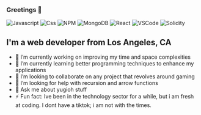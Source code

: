 ### Greetings 👋
![Javascript](https://img.shields.io/badge/JavaScript-F7DF1E?style=for-the-badge&logo=javascript&logoColor=black) ![Css](https://img.shields.io/badge/CSS-239120?&style=for-the-badge&logo=css3&logoColor=white) ![NPM](https://img.shields.io/badge/npm-CB3837?style=for-the-badge&logo=npm&logoColor=white) ![MongoDB](https://img.shields.io/badge/MongoDB-4EA94B?style=for-the-badge&logo=mongodb&logoColor=white) ![React](https://img.shields.io/badge/React-20232A?style=for-the-badge&logo=react&logoColor=61DAFB) ![VSCode](https://img.shields.io/badge/VSCode-0078D4?style=for-the-badge&logo=visual%20studio%20code&logoColor=white) ![Solidity](https://img.shields.io/badge/Solidity-e6e6e6?style=for-the-badge&logo=solidity&logoColor=black)

## I'm a web developer from Los Angeles, CA

- 🔭 I’m currently working on improving my time and space complexities
- 🌱 I’m currently learning better programming techniques to enhance my applications
- 👯 I’m looking to collaborate on any project that revolves around gaming
- 🤔 I’m looking for help with recursion and arrow functions
- 💬 Ask me about yugioh stuff
- ⚡ Fun fact: Ive been in the technology sector for a while, but i am fresh at coding. I dont have a tiktok; i am not with the times.
